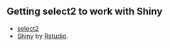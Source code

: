 ## Getting select2 to work with Shiny

- [select2](http://ivaynberg.github.com/select2/)
- [Shiny](http://www.rstudio.com/shiny/) by [Rstudio](http://www.rstudio.com/). 
